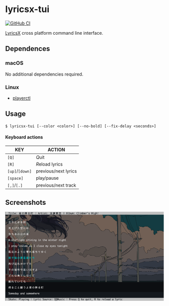 # lyricsx-tui

[![GitHub CI](https://github.com/suransea/lyricsx-tui/workflows/CI/badge.svg)](https://github.com/suransea/lyricsx-tui/actions)

[LyricsX](https://github.com/ddddxxx/LyricsX) cross platform command line interface.

## Dependences

### macOS

No additional dependencies required.

### Linux

- [playerctl](https://github.com/altdesktop/playerctl)

## Usage

```
$ lyricsx-tui [--color <color>] [--no-bold] [--fix-delay <seconds>]
```

#### Keyboard actions

| KEY             | ACTION               |
|-----------------|----------------------|
| `[Q]`           | *Q*uit               |
| `[R]`           | *R*eload lyrics      |
| `[up]`/`[down]` | previous/next lyrics |
| `[space]`       | play/pause           |
| `[,]`/`[.]`     | previous/next track  |


## Screenshots

![screenshot.png](.assets/screenshot.png)
